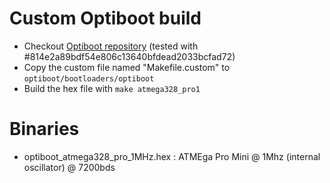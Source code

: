 # Custom Optiboot build

* Checkout [Optiboot repository](https://github.com/Optiboot/optiboot) (tested with #814e2a89bdf54e806c13640bfdead2033bcfad72)
* Copy the custom file named "Makefile.custom" to `optiboot/bootloaders/optiboot`
* Build the hex file with `make atmega328_pro1`

# Binaries

* optiboot_atmega328_pro_1MHz.hex : ATMEga Pro Mini @ 1Mhz (internal oscillator) @ 7200bds